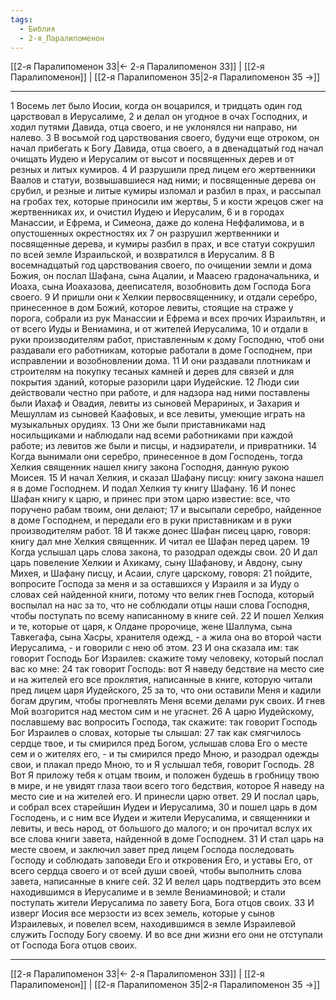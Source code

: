 ```yaml
---
tags:
  - Библия
  - 2-я_Паралипоменон
---
```

[[2-я Паралипоменон 33|← 2-я Паралипоменон 33]] | [[2-я Паралипоменон]] | [[2-я Паралипоменон 35|2-я Паралипоменон 35 →]]

---
1 Восемь лет было Иосии, когда он воцарился, и тридцать один год царствовал в Иерусалиме,
2 и делал он угодное в очах Господних, и ходил путями Давида, отца своего, и не уклонялся ни направо, ни налево.
3 В восьмой год царствования своего, будучи еще отроком, он начал прибегать к Богу Давида, отца своего, а в двенадцатый год начал очищать Иудею и Иерусалим от высот и посвященных дерев и от резных и литых кумиров.
4 И разрушили пред лицем его жертвенники Ваалов и статуи, возвышавшиеся над ними; и посвященные дерева он срубил, и резные и литые кумиры изломал и разбил в прах, и рассыпал на гробах тех, которые приносили им жертвы,
5 и кости жрецов сжег на жертвенниках их, и очистил Иудею и Иерусалим,
6 и в городах Манассии, и Ефрема, и Симеона, даже до колена Неффалимова, и в опустошенных окрестностях их
7 он разрушил жертвенники и посвященные дерева, и кумиры разбил в прах, и все статуи сокрушил по всей земле Израильской, и возвратился в Иерусалим.
8 В восемнадцатый год царствования своего, по очищении земли и дома Божия, он послал Шафана, сына Ацалии, и Маасею градоначальника, и Иоаха, сына Иоахазова, дееписателя, возобновить дом Господа Бога своего.
9 И пришли они к Хелкии первосвященнику, и отдали серебро, принесенное в дом Божий, которое левиты, стоящие на страже у порога, собрали из рук Манассии и Ефрема и всех прочих Израильтян, и от всего Иуды и Вениамина, и от жителей Иерусалима,
10 и отдали в руки производителям работ, приставленным к дому Господню, чтоб они раздавали его работникам, которые работали в доме Господнем, при исправлении и возобновлении дома.
11 И они раздавали плотникам и строителям на покупку тесаных камней и дерев для связей и для покрытия зданий, которые разорили цари Иудейские.
12 Люди сии действовали честно при работе, и для надзора над ними поставлены были Иахаф и Овадия, левиты из сыновей Мерариных, и Захария и Мешуллам из сыновей Каафовых, и все левиты, умеющие играть на музыкальных орудиях.
13 Они же были приставниками над носильщиками и наблюдали над всеми работниками при каждой работе; из левитов же были и писцы, и надзиратели, и привратники.
14 Когда вынимали они серебро, принесенное в дом Господень, тогда Хелкия священник нашел книгу закона Господня, данную рукою Моисея.
15 И начал Хелкия, и сказал Шафану писцу: книгу закона нашел я в доме Господнем. И подал Хелкия ту книгу Шафану.
16 И понес Шафан книгу к царю, и принес при этом царю известие: все, что поручено рабам твоим, они делают;
17 и высыпали серебро, найденное в доме Господнем, и передали его в руки приставникам и в руки производителям работ.
18 И также донес Шафан писец царю, говоря: книгу дал мне Хелкия священник. И читал ее Шафан перед царем.
19 Когда услышал царь слова закона, то разодрал одежды свои.
20 И дал царь повеление Хелкии и Ахикаму, сыну Шафанову, и Авдону, сыну Михея, и Шафану писцу, и Асаии, слуге царскому, говоря:
21 пойдите, вопросите Господа за меня и за оставшихся у Израиля и за Иуду о словах сей найденной книги, потому что велик гнев Господа, который воспылал на нас за то, что не соблюдали отцы наши слова Господня, чтобы поступать по всему написанному в книге сей.
22 И пошел Хелкия и те, которые от царя, к Олдане пророчице, жене Шаллума, сына Тавкегафа, сына Хасры, хранителя одежд, - а жила она во второй части Иерусалима, - и говорили с нею об этом.
23 И она сказала им: так говорит Господь Бог Израилев: скажите тому человеку, который послал вас ко мне:
24 так говорит Господь: вот Я наведу бедствие на место сие и на жителей его все проклятия, написанные в книге, которую читали пред лицем царя Иудейского,
25 за то, что они оставили Меня и кадили богам другим, чтобы прогневлять Меня всеми делами рук своих. И гнев Мой возгорится над местом сим и не угаснет.
26 А царю Иудейскому, пославшему вас вопросить Господа, так скажите: так говорит Господь Бог Израилев о словах, которые ты слышал:
27 так как смягчилось сердце твое, и ты смирился пред Богом, услышав слова Его о месте сем и о жителях его, - и ты смирился предо Мною, и разодрал одежды свои, и плакал предо Мною, то и Я услышал тебя, говорит Господь.
28 Вот Я приложу тебя к отцам твоим, и положен будешь в гробницу твою в мире, и не увидят глаза твои всего того бедствия, которое Я наведу на место сие и на жителей его. И принесли царю ответ.
29 И послал царь, и собрал всех старейшин Иудеи и Иерусалима,
30 и пошел царь в дом Господень, и с ним все Иудеи и жители Иерусалима, и священники и левиты, и весь народ, от большого до малого; и он прочитал вслух их все слова книги завета, найденной в доме Господнем.
31 И стал царь на месте своем, и заключил завет пред лицем Господа последовать Господу и соблюдать заповеди Его и откровения Его, и уставы Его, от всего сердца своего и от всей души своей, чтобы выполнить слова завета, написанные в книге сей.
32 И велел царь подтвердить это всем находившимся в Иерусалиме и в земле Вениаминовой; и стали поступать жители Иерусалима по завету Бога, Бога отцов своих.
33 И изверг Иосия все мерзости из всех земель, которые у сынов Израилевых, и повелел всем, находившимся в земле Израилевой служить Господу Богу своему. И во все дни жизни его они не отступали от Господа Бога отцов своих.

---
[[2-я Паралипоменон 33|← 2-я Паралипоменон 33]] | [[2-я Паралипоменон]] | [[2-я Паралипоменон 35|2-я Паралипоменон 35 →]]